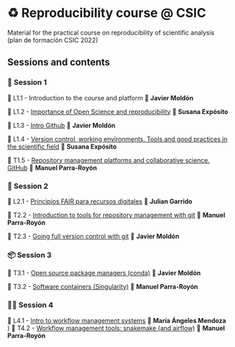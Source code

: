 # :recycle: Reproducibility course @ CSIC

Material for the practical course on reproducibility of scientific analysis (plan de formación CSIC 2022)

## Sessions and contents

### :rocket: Session 1

:beginner: L1.1 - Introduction to the course and platform :pill: **Javier Moldón**

:beginner: L1.2 - [Importance of Open Science and reproducibility](session1/L2.1_Intro_Ciencia_Abierta/OpenScience_Intro_CursoCSIC_Mar2022.pdf) :pill: **Susana Expósito**

:beginner: L1.3 - [Intro Github](session1/T1.3_introduction_github/curso_CSIC_S1_T1.3_intro_github.pdf) :pill: **Javier Moldón**

:beginner: L1.4 - [Version control, working environments. Tools and good practices in the scientific field](session1/L1.4_Ciencia_Abierta_en_la_practica/OpenScience_EnLaPractica_CursoCSIC_Mar2022.pdf) :pill: **Susana Expósito**

:beginner: T1.5 - [Repository management platforms and collaborative science. GitHub](session1/T1.5_github_repositories/README.md) :pill: **Manuel Parra-Royón**

### :musical_note: Session 2

:beginner: L2.1 - [Principios FAIR para recursos digitales](https://zenodo.org/record/6417254#.Yk1WxJpBxUQ) :pill: **Julian Garrido**

:beginner: T2.2 - [Introduction to tools for repository management with git](session2/T2.2_software/README.md) :pill: **Manuel Parra-Royón**

:beginner: T2.3 - [Going full version control with git](session2/T2.3_git/README.md) :pill: **Javier Moldón**


### :package: Session 3

:beginner: T3.1 - [Open source package managers (conda)](session3/T3.1_conda/README.md) :pill: **Javier Moldón**

:beginner: T3.2 - [Software containers (Singularity)](session3/T3.2_singularity/README.md) :pill: **Manuel Parra-Royón**

### :biking_woman: Session 4

:beginner: L4.1 - [Intro to workflow management systems](session4/T4.1_workflow/workflowmanagement.pdf) :pill: **María Ángeles Mendoza**
)
:beginner: T4.2 - [Workflow management tools: snakemake (and airflow)](session4/T4.2_workflowtools/README.md) :pill: **Manuel Parra-Royón**
